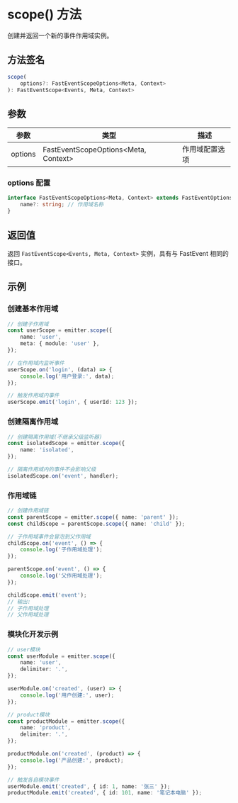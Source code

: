 # scope() 方法

创建并返回一个新的事件作用域实例。

## 方法签名

```ts
scope(
    options?: FastEventScopeOptions<Meta, Context>
): FastEventScope<Events, Meta, Context>
```

## 参数

| 参数    | 类型                                 | 描述           |
| ------- | ------------------------------------ | -------------- |
| options | FastEventScopeOptions<Meta, Context> | 作用域配置选项 |

### options 配置

```ts
interface FastEventScopeOptions<Meta, Context> extends FastEventOptions<Meta, Context> {
    name?: string; // 作用域名称
}
```

## 返回值

返回 `FastEventScope<Events, Meta, Context>` 实例，具有与 FastEvent 相同的接口。

## 示例

### 创建基本作用域

```ts
// 创建子作用域
const userScope = emitter.scope({
    name: 'user',
    meta: { module: 'user' },
});

// 在作用域内监听事件
userScope.on('login', (data) => {
    console.log('用户登录:', data);
});

// 触发作用域内事件
userScope.emit('login', { userId: 123 });
```

### 创建隔离作用域

```ts
// 创建隔离作用域(不继承父级监听器)
const isolatedScope = emitter.scope({
    name: 'isolated',
});

// 隔离作用域内的事件不会影响父级
isolatedScope.on('event', handler);
```

### 作用域链

```ts
// 创建作用域链
const parentScope = emitter.scope({ name: 'parent' });
const childScope = parentScope.scope({ name: 'child' });

// 子作用域事件会冒泡到父作用域
childScope.on('event', () => {
    console.log('子作用域处理');
});

parentScope.on('event', () => {
    console.log('父作用域处理');
});

childScope.emit('event');
// 输出:
// 子作用域处理
// 父作用域处理
```

### 模块化开发示例

```ts
// user模块
const userModule = emitter.scope({
    name: 'user',
    delimiter: '.',
});

userModule.on('created', (user) => {
    console.log('用户创建:', user);
});

// product模块
const productModule = emitter.scope({
    name: 'product',
    delimiter: '.',
});

productModule.on('created', (product) => {
    console.log('产品创建:', product);
});

// 触发各自模块事件
userModule.emit('created', { id: 1, name: '张三' });
productModule.emit('created', { id: 101, name: '笔记本电脑' });
```
